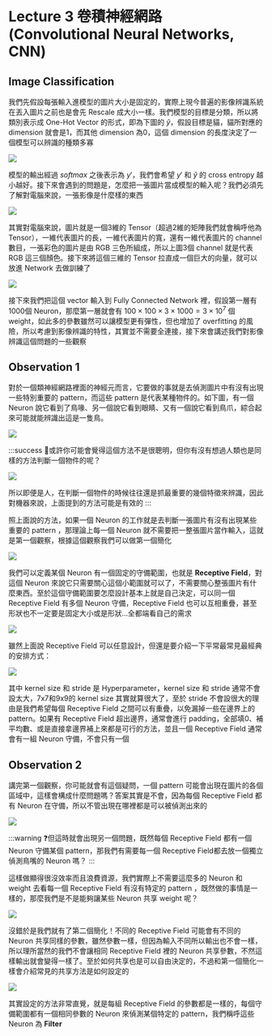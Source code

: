 # Lecture 3 卷積神經網路 (Convolutional Neural Networks, CNN)

## Image Classification

我們先假設每張輸入進模型的圖片大小是固定的，實際上現今普遍的影像辨識系統在丟入圖片之前也是會先 Rescale 成大小一樣。我們模型的目標是分類，所以將類別表示成 One-Hot Vector 的形式，即為下圖的 $\hat{y}$，假設目標是貓，貓所對應的 dimension 就會是1，而其他 dimension 為0，這個 dimension 的長度決定了一個模型可以辨識的種類多寡

![](https://i.imgur.com/UKjO0oY.png)

模型的輸出經過 $softmax$ 之後表示為 $y'$，我們會希望 $y'$ 和 $\hat{y}$ 的 cross entropy 越小越好。接下來會遇到的問題是，怎麼把一張圖片當成模型的輸入呢？我們必須先了解對電腦來說，一張影像是什麼樣的東西

![](https://i.imgur.com/hkmYscn.png)

其實對電腦來說，圖片就是一個3維的 Tensor（超過2維的矩陣我們就會稱呼他為 Tensor），一維代表圖片的長，一維代表圖片的寬，還有一維代表圖片的 channel 數目，一張彩色的圖片是由 RGB 三色所組成，所以上圖3個 channel 就是代表 RGB 這三個顏色。接下來將這個三維的 Tensor 拉直成一個巨大的向量，就可以放進 Network 去做訓練了

![](https://i.imgur.com/KBgrB5f.png)

接下來我們把這個 vector 輸入到 Fully Connected Network 裡，假設第一層有1000個 Neuron，那麼第一層就會有 $100\times100\times3\times1000=3\times10^7$ 個 weight，如此多的參數雖然可以讓模型更有彈性，但也增加了 overfitting 的風險，所以考慮到影像辨識的特性，其實並不需要全連接，接下來會講述我們對影像辨識這個問題的一些觀察

## Observation 1

對於一個類神經網路裡面的神經元而言，它要做的事就是去偵測圖片中有沒有出現一些特別重要的 pattern，而這些 pattern 是代表某種物件的。如下圖，有一個 Neuron 說它看到了鳥喙、另一個說它看到眼睛、又有一個說它看到鳥爪，綜合起來可能就能辨識出這是一隻鳥。

![](https://i.imgur.com/vXKUwY0.png)

:::success
🤔或許你可能會覺得這個方法不是很聰明，但你有沒有想過人類也是同樣的方法判斷一個物件的呢？

![](https://i.imgur.com/RD5Q5k9.png)

所以即便是人，在判斷一個物件的時候往往還是抓最重要的幾個特徵來辨識，因此對機器來說，上面提到的方法可能是有效的
:::

照上面說的方法，如果一個 Neuron 的工作就是去判斷一張圖片有沒有出現某些重要的 pattern ，那理論上每一個 Neuron 就不需要把一整張圖片當作輸入，這就是第一個觀察，根據這個觀察我們可以做第一個簡化

![](https://i.imgur.com/r120Qrl.png)

我們可以定義某個 Neuron 有一個固定的守備範圍，也就是 **Receptive Field**，對這個 Neuron 來說它只需要關心這個小範圍就可以了，不需要關心整張圖片有什麼東西。至於這個守備範圍要怎麼設計基本上就是自己決定，可以同一個 Receptive Field 有多個 Neuron 守備，Receptive Field 也可以互相重疊，甚至形狀也不一定要是固定大小或是形狀...全都端看自己的需求

![](https://i.imgur.com/uxNKqC2.png)

雖然上面說 Receptive Field 可以任意設計，但還是要介紹一下平常最常見最經典的安排方式：

![](https://i.imgur.com/LcVitq7.png)

其中 kernel size 和 stride 是 Hyperparameter，kernel size 和 stride 通常不會設太大，7x7和9x9的 kernel size 其實就算很大了，至於 stride 不會設很大的理由是我們希望每個 Receptive Field 之間可以有重疊，以免漏掉一些在邊界上的 pattern。如果有 Receptive Field 超出邊界，通常會進行 padding，全部填0、補平均數、或是直接拿邊界補上來都是可行的方法，並且一個 Receptive Field 通常會有一組 Neuron 守備，不會只有一個

## Observation 2

講完第一個觀察，你可能就會有這個疑問，一個 pattern 可能會出現在圖片的各個區域中，這樣會構成什麼問題嗎？答案其實是不會，因為每個 Receptive Field 都有 Neuron 在守備，所以不管出現在哪裡都是可以被偵測出來的

![](https://i.imgur.com/i0HDgju.png)

:::warning
❓但這時就會出現另一個問題，既然每個 Receptive Field 都有一個 Neuron 守備某個 pattern，那我們有需要每一個 Receptive Field都去放一個獨立偵測鳥嘴的 Neuron 嗎？
:::

這樣做顯得很沒效率而且浪費資源，我們實際上不需要這麼多的 Neuron 和 weight 去看每一個 Receptive Field 有沒有特定的 pattern ，既然做的事情是一樣的，那麼我們是不是能夠讓某些 Neuron 共享 weight 呢？

![](https://i.imgur.com/nylB5RL.png)

沒錯於是我們就有了第二個簡化！不同的 Receptive Field 可能會有不同的 Neuron 共享同樣的參數，雖然參數一樣，但因為輸入不同所以輸出也不會一樣，所以理所當然的我們不會讓相同 Receptive Field 裡的 Neuron 共享參數，不然這樣輸出就會變得一樣了。至於如何共享也是可以自由決定的，不過和第一個簡化一樣會介紹常見的共享方法是如何設定的

![](https://i.imgur.com/1d4Kl0O.png)

其實設定的方法非常直覺，就是每組 Receptive Field 的參數都是一樣的，每個守備範圍都有一個相同參數的 Neuron 來偵測某個特定的 pattern，我們稱呼這些 Neuron 為 **Filter**
